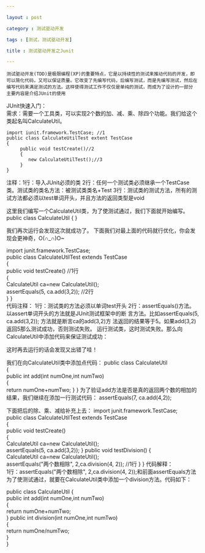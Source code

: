 ```yaml
---

layout : post

category : 测试驱动开发

tags : [测试，测试驱动开发]

title : 测试驱动开发之Junit

---
```


    测试驱动开发(TDD)是极限编程(XP)的重要特点，它是以持续性的测试来推动代码的开发，即可以简化代码，又可以保证质量。它改变了先编写代码，后编写测试，而是先编写测试，然后在编写代码来满足测试的方法。这样使得测试工作不仅仅是单纯的测试，而成为了设计的一部分
    主要内容是介绍JUnit的使用
JUnit快速入门：         
    需求：需要一个工具类，可以实现2个数的加、减、乘、除四个功能。我们给这个类起名叫CalculateUtil。

    import iunit.framework.TestCase; //1
    public class CalculateUtilTest extent TestCase
    {
         public void testCreate()//2
         {
			new CalculateUtilTest();//3
         }
    }

注释：1行：导入JUnit必须的类
	  2行：任何一个测试类必须继承一个TestCase类。测试类的类名方法：被测试类类名+Test
	  3行：测试类的测试方法，所有的测试方法都必须以test单词开头，并且方法的返回类型是void

这里我们编写一个CalculateUtil类，为了使测试通过，我们下面就开始编写。
public class CalculateUtil
{
}

我们再次运行会发现这次就成功了。
下面我们对最上面的代码就行优化，你会发现会更神奇，O(∩_∩)O~

import junit.framework.TestCase;     
public class CalculateUtilTest extends TestCase     
{      
	public void testCreate()                    //1行     
	{       
	CalculateUtil ca=new CalculateUtil();           
    assertEquals(5, ca.add(3,2));             //2行        
    } 
}  
代码注释：
 1行：测试类的方法必须以单词test开头 
 2行：assertEquals()方法。以assert单词开头的方法就是JUnit测试框架中的断            言方法。比如assertEquals(5, ca.add(3,2)); 方法就是断言ca的add(3,2)方          法返回的结果等于5。如果add(3,2)返回5那么测试成功，否则测试失败。              运行测试类，这时测试失败。那么向CalculateUtil中添加代码来保证测试成功：

 这时再去运行的话会发现又出错了哇！

 我们在向CalculateUtil类中添加点代码：
public class CalculateUtil     
{     
	public int add(int numOne,int numTwo)     
	{      
	return numOne+numTwo;
	}
}
为了验证add方法是否是真的返回两个数的相加的结果，我们继续在添加一行测试代码： assertEquals(7, ca.add(4,2));

下面把后的除、乘、减给补充上去：
import junit.framework.TestCase;     
public class CalculateUtilTest extends TestCase    
{     
public void testCreate()    
{      
CalculateUtil ca=new CalculateUtil();    
assertEquals(5, ca.add(3,2));
}
public void testDivision()
{      
CalculateUtil ca=new CalculateUtil();  
assertEquals("两个数相除", 2,ca.division(4, 2));  //1行 
}
} 
代码解释：        
1行：assertEquals("两个数相除", 2,ca.division(4, 2));和前面assertEquals方法    
为了使测试通过，就要在CalculateUtil类中添加一个division方法。代码如下：

 public class CalculateUtil
 {      
	 public int add(int numOne,int numTwo)    
 		{    
 			return numOne+numTwo;     
 		} 
 	public int division(int numOne,int numTwo)   
  		{    
  		 return numOne/numTwo;  
  		 }    
} 



